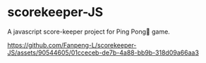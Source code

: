 # scorekeeper-JS
A javascript score-keeper project for Ping Pong🏓 game.


https://github.com/Fanpeng-L/scorekeeper-JS/assets/90544605/01cceceb-de7b-4a88-bb9b-318d09a66aa3

